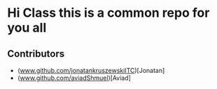 # Hi Class this is a common repo for you all


## Contributors

- (www.github.com/jonatankruszewskiITC)[Jonatan]
- (www.github.com/aviadShmuel)[Aviad]
